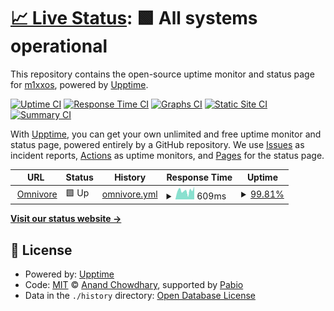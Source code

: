 # [📈 Live Status](https://m1xxos.github.io/omnivore-uptime): <!--live status--> **🟩 All systems operational**

This repository contains the open-source uptime monitor and status page for [m1xxos](https://m1xxos.github.io/omnivore-uptime), powered by [Upptime](https://github.com/upptime/upptime).

[![Uptime CI](https://github.com/m1xxos/omnivore-uptime/workflows/Uptime%20CI/badge.svg)](https://github.com/m1xxos/omnivore-uptime/actions?query=workflow%3A%22Uptime+CI%22)
[![Response Time CI](https://github.com/m1xxos/omnivore-uptime/workflows/Response%20Time%20CI/badge.svg)](https://github.com/m1xxos/omnivore-uptime/actions?query=workflow%3A%22Response+Time+CI%22)
[![Graphs CI](https://github.com/m1xxos/omnivore-uptime/workflows/Graphs%20CI/badge.svg)](https://github.com/m1xxos/omnivore-uptime/actions?query=workflow%3A%22Graphs+CI%22)
[![Static Site CI](https://github.com/m1xxos/omnivore-uptime/workflows/Static%20Site%20CI/badge.svg)](https://github.com/m1xxos/omnivore-uptime/actions?query=workflow%3A%22Static+Site+CI%22)
[![Summary CI](https://github.com/m1xxos/omnivore-uptime/workflows/Summary%20CI/badge.svg)](https://github.com/m1xxos/omnivore-uptime/actions?query=workflow%3A%22Summary+CI%22)

With [Upptime](https://upptime.js.org), you can get your own unlimited and free uptime monitor and status page, powered entirely by a GitHub repository. We use [Issues](https://github.com/m1xxos/omnivore-uptime/issues) as incident reports, [Actions](https://github.com/m1xxos/omnivore-uptime/actions) as uptime monitors, and [Pages](https://m1xxos.github.io/omnivore-uptime) for the status page.

<!--start: status pages-->
<!-- This summary is generated by Upptime (https://github.com/upptime/upptime) -->
<!-- Do not edit this manually, your changes will be overwritten -->
<!-- prettier-ignore -->
| URL | Status | History | Response Time | Uptime |
| --- | ------ | ------- | ------------- | ------ |
| <img alt="" src="https://icons.duckduckgo.com/ip3/omnivore.m1xxos.me.ico" height="13"> [Omnivore](https://omnivore.m1xxos.me) | 🟩 Up | [omnivore.yml](https://github.com/m1xxos/omnivore-uptime/commits/HEAD/history/omnivore.yml) | <details><summary><img alt="Response time graph" src="./graphs/omnivore/response-time-week.png" height="20"> 609ms</summary><br><a href="https://m1xxos.github.io/omnivore-uptime/history/omnivore"><img alt="Response time 641" src="https://img.shields.io/endpoint?url=https%3A%2F%2Fraw.githubusercontent.com%2Fm1xxos%2Fomnivore-uptime%2FHEAD%2Fapi%2Fomnivore%2Fresponse-time.json"></a><br><a href="https://m1xxos.github.io/omnivore-uptime/history/omnivore"><img alt="24-hour response time 898" src="https://img.shields.io/endpoint?url=https%3A%2F%2Fraw.githubusercontent.com%2Fm1xxos%2Fomnivore-uptime%2FHEAD%2Fapi%2Fomnivore%2Fresponse-time-day.json"></a><br><a href="https://m1xxos.github.io/omnivore-uptime/history/omnivore"><img alt="7-day response time 609" src="https://img.shields.io/endpoint?url=https%3A%2F%2Fraw.githubusercontent.com%2Fm1xxos%2Fomnivore-uptime%2FHEAD%2Fapi%2Fomnivore%2Fresponse-time-week.json"></a><br><a href="https://m1xxos.github.io/omnivore-uptime/history/omnivore"><img alt="30-day response time 656" src="https://img.shields.io/endpoint?url=https%3A%2F%2Fraw.githubusercontent.com%2Fm1xxos%2Fomnivore-uptime%2FHEAD%2Fapi%2Fomnivore%2Fresponse-time-month.json"></a><br><a href="https://m1xxos.github.io/omnivore-uptime/history/omnivore"><img alt="1-year response time 641" src="https://img.shields.io/endpoint?url=https%3A%2F%2Fraw.githubusercontent.com%2Fm1xxos%2Fomnivore-uptime%2FHEAD%2Fapi%2Fomnivore%2Fresponse-time-year.json"></a></details> | <details><summary><a href="https://m1xxos.github.io/omnivore-uptime/history/omnivore">99.81%</a></summary><a href="https://m1xxos.github.io/omnivore-uptime/history/omnivore"><img alt="All-time uptime 99.93%" src="https://img.shields.io/endpoint?url=https%3A%2F%2Fraw.githubusercontent.com%2Fm1xxos%2Fomnivore-uptime%2FHEAD%2Fapi%2Fomnivore%2Fuptime.json"></a><br><a href="https://m1xxos.github.io/omnivore-uptime/history/omnivore"><img alt="24-hour uptime 100.00%" src="https://img.shields.io/endpoint?url=https%3A%2F%2Fraw.githubusercontent.com%2Fm1xxos%2Fomnivore-uptime%2FHEAD%2Fapi%2Fomnivore%2Fuptime-day.json"></a><br><a href="https://m1xxos.github.io/omnivore-uptime/history/omnivore"><img alt="7-day uptime 99.81%" src="https://img.shields.io/endpoint?url=https%3A%2F%2Fraw.githubusercontent.com%2Fm1xxos%2Fomnivore-uptime%2FHEAD%2Fapi%2Fomnivore%2Fuptime-week.json"></a><br><a href="https://m1xxos.github.io/omnivore-uptime/history/omnivore"><img alt="30-day uptime 99.96%" src="https://img.shields.io/endpoint?url=https%3A%2F%2Fraw.githubusercontent.com%2Fm1xxos%2Fomnivore-uptime%2FHEAD%2Fapi%2Fomnivore%2Fuptime-month.json"></a><br><a href="https://m1xxos.github.io/omnivore-uptime/history/omnivore"><img alt="1-year uptime 99.93%" src="https://img.shields.io/endpoint?url=https%3A%2F%2Fraw.githubusercontent.com%2Fm1xxos%2Fomnivore-uptime%2FHEAD%2Fapi%2Fomnivore%2Fuptime-year.json"></a></details>

<!--end: status pages-->

[**Visit our status website →**](https://m1xxos.github.io/omnivore-uptime)

## 📄 License

- Powered by: [Upptime](https://github.com/upptime/upptime)
- Code: [MIT](./LICENSE) © [Anand Chowdhary](https://anandchowdhary.com), supported by [Pabio](https://pabio.com)
- Data in the `./history` directory: [Open Database License](https://opendatacommons.org/licenses/odbl/1-0/)
